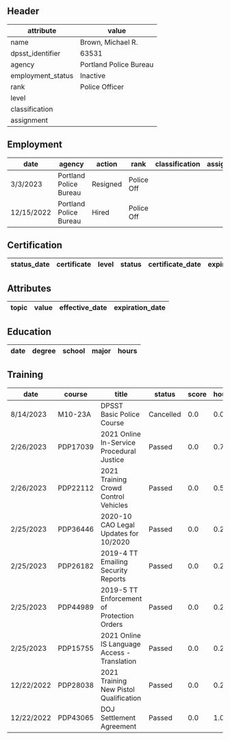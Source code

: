 ## Header
| attribute | value |
| --------- | ----- |
| name | Brown, Michael R. |
| dpsst_identifier | 63531 |
| agency | Portland Police Bureau |
| employment_status | Inactive |
| rank | Police Officer |
| level |  |
| classification |  |
| assignment |  |
## Employment
| date | agency | action | rank | classification | assignment |
| ---- | ------ | ------ | ---- | -------------- | ---------- |
| 3/3/2023 | Portland Police Bureau | Resigned | Police Off |  |  |
| 12/15/2022 | Portland Police Bureau | Hired | Police Off |  |  |
## Certification
| status_date | certificate | level | status | certificate_date | expiration_date | probation_date |
| ----------- | ----------- | ----- | ------ | ---------------- | --------------- | -------------- |
## Attributes
| topic | value | effective_date | expiration_date |
| ----- | ----- | -------------- | --------------- |
## Education
| date | degree | school | major | hours |
| ---- | ------ | ------ | ----- | ----- |
## Training
| date | course | title | status | score | hours |
| ---- | ------ | ----- | ------ | ----- | ----- |
| 8/14/2023 | M10-23A | DPSST Basic Police Course | Cancelled | 0.0 | 0.00 |
| 2/26/2023 | PDP17039 | 2021 Online In-Service Procedural Justice | Passed | 0.0 | 0.75 |
| 2/26/2023 | PDP22112 | 2021 Training Crowd Control Vehicles | Passed | 0.0 | 0.50 |
| 2/25/2023 | PDP36446 | 2020-10 CAO Legal Updates for 10/2020 | Passed | 0.0 | 0.25 |
| 2/25/2023 | PDP26182 | 2019-4 TT Emailing Security Reports | Passed | 0.0 | 0.25 |
| 2/25/2023 | PDP44989 | 2019-5 TT Enforcement of Protection Orders | Passed | 0.0 | 0.25 |
| 2/25/2023 | PDP15755 | 2021 Online IS Language Access - Translation | Passed | 0.0 | 0.25 |
| 12/22/2022 | PDP28038 | 2021 Training New Pistol Qualification | Passed | 0.0 | 0.25 |
| 12/22/2022 | PDP43065 | DOJ Settlement Agreement | Passed | 0.0 | 1.00 |
